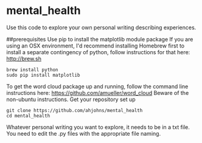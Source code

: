 # mental_health
Use this code to explore your own personal writing describing experiences.

##prerequisites
Use pip to install the matplotlib module package
If you are using an OSX environment, I'd recommend installing Homebrew first to install a separate contingency of python, follow instructions for that here: http://brew.sh
```
brew install python
sudo pip install matplotlib
```
To get the word cloud package up and running, follow the command line instructions here: https://github.com/amueller/word_cloud
Beware of the non-ubuntu instructions.
Get your repository set up
```
git clone https://github.com/ahjohns/mental_health
cd mental_health
```
Whatever personal writing you want to explore, it needs to be in a txt file. You need to edit the .py files with the appropriate file naming. 
